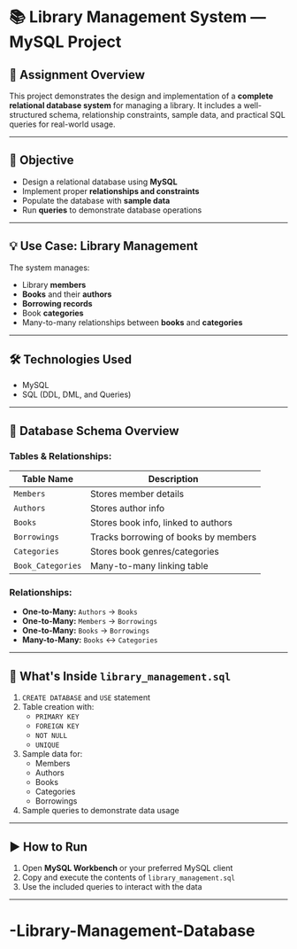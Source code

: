 # 📚 Library Management System — MySQL Project

## 📝 Assignment Overview

This project demonstrates the design and implementation of a **complete relational database system** for managing a library. It includes a well-structured schema, relationship constraints, sample data, and practical SQL queries for real-world usage.

---

## 🎯 Objective

- Design a relational database using **MySQL**
- Implement proper **relationships and constraints**
- Populate the database with **sample data**
- Run **queries** to demonstrate database operations

---

## 💡 Use Case: Library Management

The system manages:

- Library **members**
- **Books** and their **authors**
- **Borrowing records**
- Book **categories**
- Many-to-many relationships between **books** and **categories**

---

## 🛠️ Technologies Used

- MySQL
- SQL (DDL, DML, and Queries)

---

## 🧱 Database Schema Overview

### Tables & Relationships:

| Table Name         | Description                          |
|--------------------|--------------------------------------|
| `Members`          | Stores member details                |
| `Authors`          | Stores author info                   |
| `Books`            | Stores book info, linked to authors  |
| `Borrowings`       | Tracks borrowing of books by members |
| `Categories`       | Stores book genres/categories        |
| `Book_Categories`  | Many-to-many linking table           |

### Relationships:

- **One-to-Many:** `Authors` → `Books`
- **One-to-Many:** `Members` → `Borrowings`
- **One-to-Many:** `Books` → `Borrowings`
- **Many-to-Many:** `Books` ↔ `Categories`

---

## 📜 What's Inside `library_management.sql`

1. `CREATE DATABASE` and `USE` statement
2. Table creation with:
   - `PRIMARY KEY`
   - `FOREIGN KEY`
   - `NOT NULL`
   - `UNIQUE`
3. Sample data for:
   - Members
   - Authors
   - Books
   - Categories
   - Borrowings
4. Sample queries to demonstrate data usage

---

## ▶️ How to Run

1. Open **MySQL Workbench** or your preferred MySQL client
2. Copy and execute the contents of `library_management.sql`
3. Use the included queries to interact with the data

---
# -Library-Management-Database
